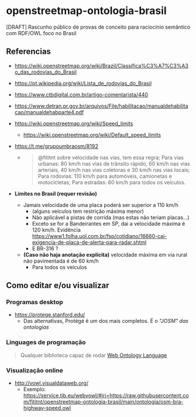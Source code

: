 # openstreetmap-ontologia-brasil
[DRAFT] Rascunho público de provas de conceito para raciocínio semântico com RDF/OWL foco no Brasil

## Referencias
- https://wiki.openstreetmap.org/wiki/Brazil/Classifica%C3%A7%C3%A3o_das_rodovias_do_Brasil
- https://pt.wikipedia.org/wiki/Lista_de_rodovias_do_Brasil
- https://www.ctbdigital.com.br/artigo-comentarista/440
- https://www.detran.pr.gov.br/arquivos/File/habilitacao/manualdehabilitacao/manualdehabparte4.pdf
- https://wiki.openstreetmap.org/wiki/Speed_limits
  - https://wiki.openstreetmap.org/wiki/Default_speed_limits
- https://t.me/grupoumbraosm/8192
  - > @fititnt sobre velocidade nas vias, tem essa regra;   Para vias urbanas: 80 km/h nas vias de trânsito rápido, 60 km/h nas vias arteriais, 40 km/h nas vias coletoras e 30 km/h nas vias locais; Para rodovias: 110 km/h para automóveis, camionetas e motocicletas; Para estradas: 60 km/h para todos os veículos.

- **Limites no Brasil (requer revisão)**
  - Jamais velocidade de uma placa poderá ser superior a 110 km/h
    - (alguns veículos tem restrição máxima menor)
    - Não aplicável a pistas de corrida (mas estas não teriam placas...)
    - Exceto se for a Bandeirantes em SP, dai a velocidade máxima é 120 km/h.
      Evidência https://www1.folha.uol.com.br/fsp/cotidiano/16660-cai-exigencia-de-placa-de-alerta-para-radar.shtml
    - E BR-316 ?
  - **(Caso não haja anotação explícita)** velocidade máxima em via rural não pavimentada é de 60 km/h
    - Para todos os veículos

## Como editar e/ou visualizar

### Programas desktop
- https://protege.stanford.edu/
  - Das alternativas, Protégé é um dos mais completos. É o _"JOSM" das ontologias_

### Linguages de programação
> Qualquer biblioteca capaz de rodar [Web Ontology Language](https://en.wikipedia.org/wiki/Web_Ontology_Language)

### Visualização online

- http://vowl.visualdataweb.org/
  - Exemplo: https://service.tib.eu/webvowl/#iri=https://raw.githubusercontent.com/fititnt/openstreetmap-ontologia-brasil/main/ontologia/osm-bra-highway-speed.owl


<!--
- BR-101
  - https://pewu.github.io/osm-history/#/relation/4605583
  - https://pewu.github.io/osm-history/#/relation/4605584
  - https://pewu.github.io/osm-history/#/relation/4605581

>